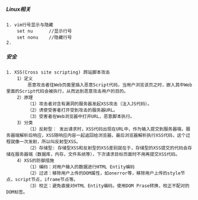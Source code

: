 ##### Linux相关
	1. vim行号显示与隐藏
		set nu 		//显示行号
		set nonu	//隐藏行号
	2. 

##### 安全
	1. XSS(Cross site scripting) 跨站脚本攻击
		1）定义
			恶意攻击者往Web页面里插入恶意Script代码，当用户浏览该页之时，嵌入其中Web里面的Script代码会被执行，从而达到恶意攻击用户的目的。
		2）原理
			（1）攻击者对含有漏洞的服务器发起XSS攻击（注入JS代码）。
			（2）诱使受害者打开受到攻击的服务器URL。
			（3）受害者在Web浏览器中打开URL，恶意脚本执行。
		3）分类
			（1）反射型： 发出请求时，XSS代码出现在URL中，作为输入提交到服务器端，服务器端解析后响应，XSS随响应内容一起返回给浏览器，最后浏览器解析执行XSS代码，这个过程就像一次发射，所以叫反射型XSS。
			（2）存储型: 存储型XSS和反射型的XSS差别就在于，存储型的XSS提交的代码会存储在服务器端（数据库，内存，文件系统等），下次请求目标页面时不用再提交XSS代码。
		4）XSS的防御措施
			（1）编码：对用户输入的数据进行HTML Entity编码 
			（2）过滤：移除用户上传的DOM属性，如onerror等，移除用户上传的style节点，script节点，iframe节点等。
			（3）校正：避免直接对HTML Entity编码，使用DOM Prase转换，校正不配对的DOM标签。
